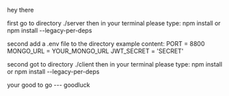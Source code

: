 hey there

first go to directory ./server
then in your terminal please type: 
npm install or npm install --legacy-per-deps

second add a .env file to the directory
example content:
PORT = 8800
MONGO_URL = YOUR_MONGO_URL
JWT_SECRET = 'SECRET'





second got to directory ./client
then in your terminal please type: 
npm install or npm install --legacy-per-deps


your good to go --- goodluck



